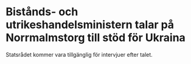 # Bistånds- och utrikeshandelsministern talar på Norrmalmstorg till stöd för Ukraina

Statsrådet kommer vara tillgänglig för intervjuer efter talet.
